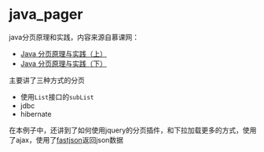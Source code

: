 # java_pager

java分页原理和实践，内容来源自慕课网：
 
  + [Java 分页原理与实践（上）](http://www.imooc.com/learn/180)
  + [Java 分页原理与实践（下）](http://www.imooc.com/learn/518)
  
主要讲了三种方式的分页

+ 使用`List`接口的`subList`
+ jdbc
+ hibernate 

在本例子中，还讲到了如何使用jquery的分页插件，和下拉加载更多的方式，使用了ajax，使用了[fastjson](https://github.com/alibaba/fastjson)返回json数据
